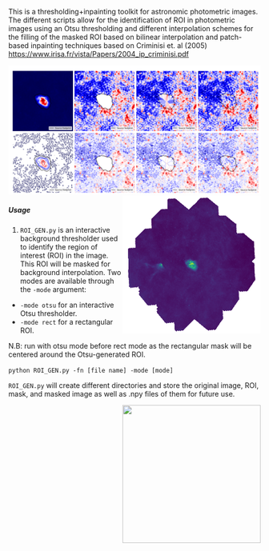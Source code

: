 This is a thresholding+inpainting toolkit for astronomic photometric images. The different scripts allow for the identification of ROI in photometric images using an Otsu thresholding and different interpolation schemes for the filling of the masked ROI based on bilinear interpolation and patch-based inpainting techniques based on Criminisi et. al (2005) https://www.irisa.fr/vista/Papers/2004_ip_criminisi.pdf 

![Comparision](/images/out.jpg)
<img align='right' src="images/ROI_GEN.gif" width="276" height="276">

##### Usage
1. `ROI_GEN.py` is an interactive background thresholder used to identify the region of interest (ROI) in the image. This ROI will be masked for background interpolation. Two modes are available through the `-mode` argument:
  - `-mode otsu` for an interactive Otsu thresholder.
  - `-mode rect` for a rectangular ROI.

  N.B: run with otsu mode before rect mode as the rectangular mask will be centered   around the Otsu-generated ROI.

  `python ROI_GEN.py -fn [file name] -mode [mode]`

  `ROI_GEN.py` will create different directories and store the original image, ROI, mask, and masked image as well as .npy files of them for future use. 

  <img align='right' src='images/ROI_GEN_2.gif' width='276' height='276'>
